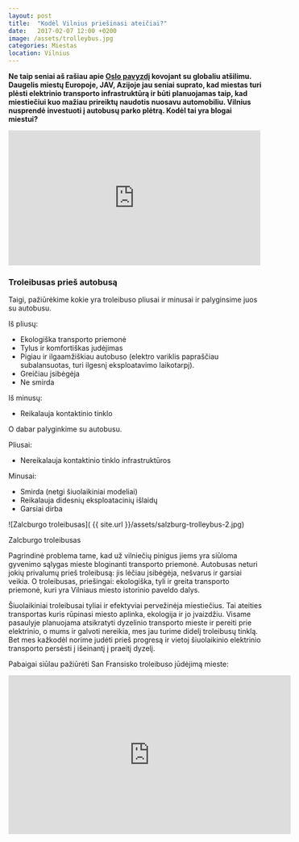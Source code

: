 ```yaml
---
layout: post
title:  "Kodėl Vilnius priešinasi ateičiai?"
date:   2017-02-07 12:00 +0200
image: /assets/trolleybus.jpg
categories: Miestas
location: Vilnius
---
```


<b>Ne taip seniai aš rašiau apie <a href="/patirtis/2016/11/15/Kova-su-globaliu-atsilimu-Oslo-pavyzdys.html">Oslo pavyzdį</a> kovojant su globaliu atšilimu.
Daugelis miestų Europoje, JAV, Azijoje jau seniai suprato, kad miestas turi plėsti elektrinio transporto infrastruktūrą ir būti planuojamas taip, kad miestiečiui kuo mažiau prireiktų naudotis nuosavu automobiliu. Vilnius nusprendė investuoti į autobusų parko plėtrą. Kodėl tai yra blogai miestui?</b>
<div class="facebook-quote">
<iframe src="https://www.facebook.com/plugins/post.php?href=https%3A%2F%2Fwww.facebook.com%2Fremigijus.simasius%2Fposts%2F937623769707291&width=500" width="500" height="268" style="border:none;overflow:hidden" scrolling="no" frameborder="0" allowTransparency="true"></iframe>
</div>


### Troleibusas prieš autobusą

Taigi, pažiūrėkime kokie yra troleibuso pliusai ir minusai ir palyginsime juos su autobusu.

Iš pliusų:

* Ekologiška transporto priemonė
* Tylus ir komfortiškas judėjimas
* Pigiau ir ilgaamžiškiau autobuso (elektro variklis papraščiau subalansuotas, turi ilgesnį eksploatavimo laikotarpį).
* Greičiau įsibėgėja
* Ne smirda

Iš minusų:

* Reikalauja kontaktinio tinklo

O dabar palyginkime su autobusu.

Pliusai:

* Nereikalauja kontaktinio tinklo infrastruktūros

Minusai:

* Smirda (netgi šiuolaikiniai modeliai)
* Reikalauja didesnių eksploatacinių išlaidų
* Garsiai dirba


![Zalcburgo troleibusas]( {{ site.url }}/assets/salzburg-trolleybus-2.jpg)
<div class="lighter smaller" style="margin:12px 0;">Zalcburgo troleibusas</div>


Pagrindinė problema tame, kad už vilniečių pinigus jiems yra siūloma gyvenimo sąlygas mieste bloginanti transporto priemonė. Autobusas neturi jokių privalumų prieš troleibusą: jis lėčiau įsibėgėja, nešvarus ir garsiai veikia. O troleibusas, priešingai: ekologiška, tyli ir greita transporto priemonė, kuri yra Vilniaus miesto istorinio paveldo dalys.

Šiuolaikiniai troleibusai tyliai ir efektyviai pervežinėja miestiečius. Tai ateities transportas kuris rūpinasi miesto aplinka, ekologija ir jo įvaizdžiu. Visame pasaulyje planuojama atsikratyti dyzelinio transporto mieste ir pereiti prie elektrinio, o mums ir galvoti nereikia, mes jau turime didelį troleibusų tinklą. Bet mes kažkodėl norime judėti prieš progresą ir vietoj šiuolaikinio elektrinio transporto persėsti į išeinantį į praeitį dyzelį.

Pabaigai siūlau pažiūrėti San Fransisko troleibuso jūdėjimą mieste:
<div class="video-container">
	<iframe width="560" height="315" src="https://www.youtube.com/embed/grlD-zdDolo" frameborder="0" allowfullscreen></iframe>
</div>
